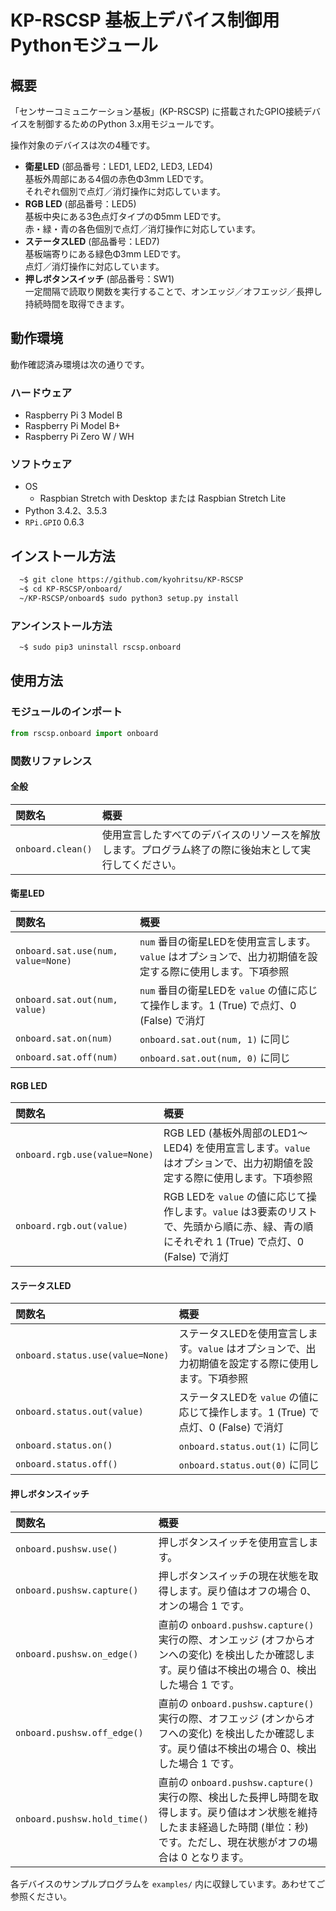 # KP-RSCSP 基板上デバイス制御用Pythonモジュール

## 概要

「センサーコミュニケーション基板」(KP-RSCSP) に搭載されたGPIO接続デバイスを制御するためのPython 3.x用モジュールです。

操作対象のデバイスは次の4種です。

  - **衛星LED** (部品番号：LED1, LED2, LED3, LED4)  
    基板外周部にある4個の赤色Φ3mm LEDです。  
    それぞれ個別で点灯／消灯操作に対応しています。
  - **RGB LED** (部品番号：LED5)  
    基板中央にある3色点灯タイプのΦ5mm LEDです。  
    赤・緑・青の各色個別で点灯／消灯操作に対応しています。
  - **ステータスLED** (部品番号：LED7)  
    基板端寄りにある緑色Φ3mm LEDです。  
    点灯／消灯操作に対応しています。
  - **押しボタンスイッチ** (部品番号：SW1)  
    一定間隔で読取り関数を実行することで、オンエッジ／オフエッジ／長押し持続時間を取得できます。

## 動作環境

動作確認済み環境は次の通りです。

### ハードウェア

  - Raspberry Pi 3 Model B
  - Raspberry Pi Model B+
  - Raspberry Pi Zero W / WH

### ソフトウェア

  + OS
    - Raspbian Stretch with Desktop または Raspbian Stretch Lite
  + Python 3.4.2、3.5.3
  + `RPi.GPIO` 0.6.3

## インストール方法

```sh
  ~$ git clone https://github.com/kyohritsu/KP-RSCSP
  ~$ cd KP-RSCSP/onboard/
  ~/KP-RSCSP/onboard$ sudo python3 setup.py install
```

### アンインストール方法

```sh
  ~$ sudo pip3 uninstall rscsp.onboard
```

## 使用方法

### モジュールのインポート

```python
from rscsp.onboard import onboard
```

### 関数リファレンス

#### 全般

| 関数名 | 概要 |
| :- | :- |
| `onboard.clean()` | 使用宣言したすべてのデバイスのリソースを解放します。プログラム終了の際に後始末として実行してください。 |

#### 衛星LED

| 関数名 | 概要 |
| :- | :- |
| `onboard.sat.use(num, value=None)` | `num` 番目の衛星LEDを使用宣言します。`value` はオプションで、出力初期値を設定する際に使用します。下項参照 |
| `onboard.sat.out(num, value)` | `num` 番目の衛星LEDを `value` の値に応じて操作します。1 (True) で点灯、0 (False) で消灯 |
| `onboard.sat.on(num)` | `onboard.sat.out(num, 1)` に同じ |
| `onboard.sat.off(num)` | `onboard.sat.out(num, 0)` に同じ |

#### RGB LED

| 関数名 | 概要 |
| :- | :- |
| `onboard.rgb.use(value=None)` | RGB LED (基板外周部のLED1～LED4) を使用宣言します。`value` はオプションで、出力初期値を設定する際に使用します。下項参照 |
| `onboard.rgb.out(value)` | RGB LEDを `value` の値に応じて操作します。`value` は3要素のリストで、先頭から順に赤、緑、青の順にそれぞれ 1 (True) で点灯、0 (False) で消灯 |

#### ステータスLED

| 関数名 | 概要 |
| :- | :- |
| `onboard.status.use(value=None)` | ステータスLEDを使用宣言します。`value` はオプションで、出力初期値を設定する際に使用します。下項参照 |
| `onboard.status.out(value)` | ステータスLEDを `value` の値に応じて操作します。1 (True) で点灯、0 (False) で消灯 |
| `onboard.status.on()` | `onboard.status.out(1)` に同じ |
| `onboard.status.off()` | `onboard.status.out(0)` に同じ |

#### 押しボタンスイッチ

| 関数名 | 概要 |
| :- | :- |
| `onboard.pushsw.use()` | 押しボタンスイッチを使用宣言します。 |
| `onboard.pushsw.capture()` | 押しボタンスイッチの現在状態を取得します。戻り値はオフの場合 0、オンの場合 1 です。 |
| `onboard.pushsw.on_edge()` | 直前の `onboard.pushsw.capture()` 実行の際、オンエッジ (オフからオンへの変化) を検出したか確認します。戻り値は不検出の場合 0、検出した場合 1 です。 |
| `onboard.pushsw.off_edge()` | 直前の `onboard.pushsw.capture()` 実行の際、オフエッジ (オンからオフへの変化) を検出したか確認します。戻り値は不検出の場合 0、検出した場合 1 です。 |
| `onboard.pushsw.hold_time()` | 直前の `onboard.pushsw.capture()` 実行の際、検出した長押し時間を取得します。戻り値はオン状態を維持したまま経過した時間 (単位：秒) です。ただし、現在状態がオフの場合は 0 となります。 |

各デバイスのサンプルプログラムを `examples/` 内に収録しています。あわせてご参照ください。
